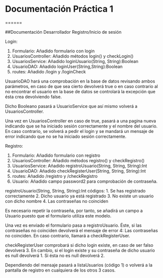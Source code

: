 # Documentación Práctica 1
======

##Documentación Desarrollador Registro/Inicio de sesión

Login:
  1. Formulario: Añadido formulario con login
  2. UsuariosController: Añadido métodos login() y checkLogin()
  3. UsuariosService: Añadido loginUsuario(String, String):Boolean
  4. UsuarioDAO: Añadido loginUser(String,String):Boolean
  5. routes: Añadido /login y /loginCheck

UsuarioDAO hará una comprobación en la base de datos revisando ambos parámetros, en caso de que sea cierto devolverá true o en caso contrario al no encontrar el usuario en la base de datos se controlará la excepción que ésta crea devolviendo false.

Dicho Booleano pasará a UsuarioService que así mismo volverá a UsuariosController.

Una vez en UsuariosController en caso de true, pasará a una pagina nueva indicando que se ha iniciado sesión correctamente y el nombre del usuario. En caso contrario, se volverá a pedir el login y se mandará un mensaje de error indicando que no se ha iniciado sesión correctamente.

Registro:
  1. Formulario: Añadido formulario con registro
  2. UsuariosController: Añadido métodos registro() y checkRegistro()
  3. UsuariosService: Añadido registroUsuario(String, String, String):Int
  4. UsuarioDAO: Añadido checkRegisterUser(String, String, String):Int
  5. routes: Añadido /registro y /checkRegistro
  6. Usuario: Añadido campo password2 para comprobación de contraseña.


  registroUsuario(String, String, String):Int códigos:
    1. Se has registrado correctamente
    2. Dicho usuario ya está registrado
    3. No existe un usuario con dicho nombre
    4. Las contraseñas no coinciden

  Es necesario repetir la contraseña, por tanto, se añadirá un campo a Usuario puesto que el formulario utiliza este modelo.

  Una vez es enviado el formulario pasa a registroUsuario. Éste, si las contraseñas no coinciden devolverá el mensaje de error 4: Las contraseñas no coinciden. En caso contrario, llamará a checkRegisterUser.

  checkRegisterUser comprobará si dicho login existe, en caso de ser falso devolverá 3. En cambio, si el login existe y su contraseña de dicho usuario es null devolverá 1. Si ésta no es null devolverá 2.

  Dependiendo del mensaje pasará a listaUsuarios (código 1) o volverá a la pantalla de registro en cualquiera de los otros 3 casos.

  
